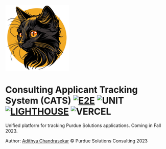<img src="public/black_cat.png" alt="black cat" width="200"/>

# Consulting Applicant Tracking System (CATS) [![E2E](https://github.com/Purdue-Solutions/CATS/actions/workflows/main.yml/badge.svg)](https://github.com/Purdue-Solutions/CATS/actions/workflows/main.yml) ![UNIT](https://github.com/Purdue-Solutions/CATS/actions/workflows/main.yml/badge.svg?branch=prod)  [![LIGHTHOUSE](https://github.com/Purdue-Solutions/CATS/actions/workflows/lighthouse.yml/badge.svg)](https://github.com/Purdue-Solutions/CATS/actions/workflows/lighthouse.yml) ![VERCEL](https://img.shields.io/github/deployments/Purdue-Solutions/CATS/production?logo=vercel&label=Vercel)
Unified platform for tracking Purdue Solutions applications. Coming in Fall 2023.

Author: [Adithya Chandrasekar](https://github.com/adithyachan)
© Purdue Solutions Consulting 2023


